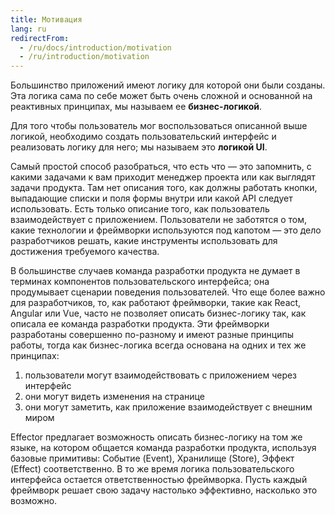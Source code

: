 ```yaml
---
title: Мотивация
lang: ru
redirectFrom:
  - /ru/docs/introduction/motivation
  - /ru/introduction/motivation
---
```


Большинство приложений имеют логику для которой они были созданы. Эта логика сама по себе может быть очень сложной и основанной на реактивных принципах, мы называем ее **бизнес-логикой**.

Для того чтобы пользователь мог воспользоваться описанной выше логикой, необходимо создать пользовательский интерфейс
и реализовать логику для него; мы называем это **логикой UI**.

Самый простой способ разобраться, что есть что — это запомнить, с какими задачами к вам приходит менеджер проекта
или как выглядят задачи продукта.
Там нет описания того, как должны работать кнопки, выпадающие списки и поля формы внутри или какой API следует использовать.
Есть только описание того, как пользователь взаимодействует с приложением.
Пользователи не заботятся о том, какие технологии и фреймворки используются под капотом — это дело разработчиков решать, какие инструменты использовать для достижения требуемого качества.

В большинстве случаев команда разработки продукта не думает в терминах компонентов пользовательского интерфейса; она продумывает сценарии поведения пользователей.
Что еще более важно для разработчиков, то, как работают фреймворки, такие как React, Angular или Vue, часто не позволяет
описать бизнес-логику так, как описала ее команда разработки продукта. Эти фреймворки разработаны совершенно по-разному
и имеют разные принципы работы, тогда как бизнес-логика всегда основана на одних и тех же принципах:

1. пользователи могут взаимодействовать с приложением через интерфейс
2. они могут видеть изменения на странице
3. они могут заметить, как приложение взаимодействует с внешним миром

Effector предлагает возможность описать бизнес-логику на том же языке, на котором общается команда разработки продукта,
используя базовые примитивы: Событие (Event), Хранилище (Store), Эффект (Effect) соответственно. В то же время логика пользовательского интерфейса остается ответственностью фреймворка.
Пусть каждый фреймворк решает свою задачу настолько эффективно, насколько это возможно.

